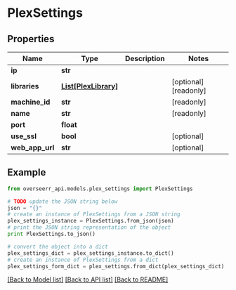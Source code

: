 # PlexSettings


## Properties
Name | Type | Description | Notes
------------ | ------------- | ------------- | -------------
**ip** | **str** |  | 
**libraries** | [**List[PlexLibrary]**](PlexLibrary.md) |  | [optional] [readonly] 
**machine_id** | **str** |  | [readonly] 
**name** | **str** |  | [readonly] 
**port** | **float** |  | 
**use_ssl** | **bool** |  | [optional] 
**web_app_url** | **str** |  | [optional] 

## Example

```python
from overseerr_api.models.plex_settings import PlexSettings

# TODO update the JSON string below
json = "{}"
# create an instance of PlexSettings from a JSON string
plex_settings_instance = PlexSettings.from_json(json)
# print the JSON string representation of the object
print PlexSettings.to_json()

# convert the object into a dict
plex_settings_dict = plex_settings_instance.to_dict()
# create an instance of PlexSettings from a dict
plex_settings_form_dict = plex_settings.from_dict(plex_settings_dict)
```
[[Back to Model list]](../README.md#documentation-for-models) [[Back to API list]](../README.md#documentation-for-api-endpoints) [[Back to README]](../README.md)


